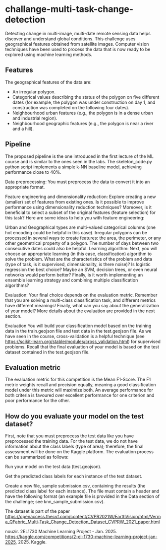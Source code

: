 # challange-multi-task-change-detection
Detecting change in multi-image, multi-date remote sensing data helps discover and understand global conditions. This challenge uses geographical features obtained from satellite images. Computer vision techniques have been used to process the data that is now ready to be explored using machine learning methods.

## Features
The geographical features of the data are:

- An irregular polygon.
- Categorical values describing the status of the polygon on five different dates (for example, the polygon was under construction on day 1, and construction was completed on the following four dates).
- Neighbourhood urban features (e.g., the polygon is in a dense urban and industrial region).
- Neighbourhood geographic features (e.g., the polygon is near a river and a hill).

## Pipeline
The proposed pipeline is the one introduced in the first lecture of the ML course and is similar to the ones seen in the labs. The skeleton_code.py python script implements a simple k-NN baseline model, achieving performance close to 40%.

Data preprocessing: You must preprocess the data to convert it into an appropriate format.

Feature engineering and dimensionality reduction: Explore creating a new (smaller) set of features from existing ones. Is it possible to improve performance using dimensionality reduction techniques? Moreover, is it beneficial to select a subset of the original features (feature selection) for this task? Here are some ideas to help you with feature engineering:

Urban and Geographical types are multi-valued categorical columns (one hot encoding could be helpful in this case).
Irregular polygons can be processed in several ways to create features: the area, the perimeter, or any other geometrical property of a polygon.
The number of days between two consecutive dates could also be helpful.
Learning algorithm: Next, you will choose an appropriate learning (in this case, classification) algorithm to solve the problem. What are the characteristics of the problem and data (type of task, is it supervised, dimensionality, is there noise)? Is logistic regression the best choice? Maybe an SVM, decision trees, or even neural networks would perform better? Finally, is it worth implementing an ensemble learning strategy and combining multiple classification algorithms?

Evaluation: Your final choice depends on the evaluation metric. Remember that you are solving a multi-class classification task, and different metrics have different meanings! Finally, what can you say about the generalization of your model? More details about the evaluation are provided in the next section.

Evaluation
You will build your classification model based on the training data in the train.geojson file and test data in the test.geojson file. As we have seen in the course, cross-validation is a helpful technique (see https://scikit-learn.org/stable/modules/cross_validation.html) for supervised problems. Recall that the final evaluation of your model is based on the test dataset contained in the test.geojson file.

## Evaluation metric

The evaluation metric for this competition is the Mean F1-Score. The F1 metric weights recall and precision equally, meaning a good classification model under this metric will maximize both. An average performance for both criteria is favoured over excellent performance for one criterion and poor performance for the other.

## How do you evaluate your model on the test dataset?

First, note that you must preprocess the test data like you have preprocessed the training data. For the test data, we do not have information about the class labels (type of area); therefore, the final assessment will be done on the Kaggle platform. The evaluation process can be summarized as follows:

Run your model on the test data (test.geojson).

Get the predicted class labels for each instance of the test dataset.

Create a new file, sample submission.csv, containing the results (the predicted class label for each instance). The file must contain a header and have the following format (an example file is provided in the Data section of the challenge; see knn_sample_submission.csv).

The dataset is part of the paper https://openaccess.thecvf.com/content/CVPR2021W/EarthVision/html/Verma_QFabric_Multi-Task_Change_Detection_Dataset_CVPRW_2021_paper.html

nouzir. 2EL1730 Machine Learning Project - Jan. 2025. https://kaggle.com/competitions/2-el-1730-machine-learning-project-jan-2025, 2025. Kaggle.